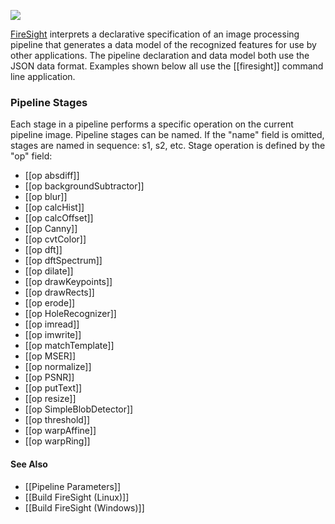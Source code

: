 <a href="https://github.com/firepick1/FirePick/wiki/Status"><img src="https://github.com/firepick1/FirePick/wiki/prototype.png"></a>

[FireSight](https://github.com/firepick1/FireSight/blob/master/README.md) interprets a declarative specification of an image processing pipeline that generates a data model of the recognized features for use by other applications. The pipeline declaration and data model both use the JSON data format. Examples shown below all use the [[firesight]] command line application.

### Pipeline Stages 
Each stage in a pipeline performs a specific operation on the current pipeline image. Pipeline stages can be named. If the "name" field is omitted, stages are named in sequence: s1, s2, etc. Stage operation is defined by the "op" field:
* [[op absdiff]]
* [[op backgroundSubtractor]]
* [[op blur]]
* [[op calcHist]]
* [[op calcOffset]]
* [[op Canny]]
* [[op cvtColor]]
* [[op dft]]
* [[op dftSpectrum]]
* [[op dilate]]
* [[op drawKeypoints]]
* [[op drawRects]]
* [[op erode]]
* [[op HoleRecognizer]]
* [[op imread]]
* [[op imwrite]]
* [[op matchTemplate]]
* [[op MSER]]
* [[op normalize]]
* [[op PSNR]]
* [[op putText]]
* [[op resize]]
* [[op SimpleBlobDetector]]
* [[op threshold]]
* [[op warpAffine]]
* [[op warpRing]]

#### See Also
* [[Pipeline Parameters]]
* [[Build FireSight (Linux)]]
* [[Build FireSight (Windows)]]